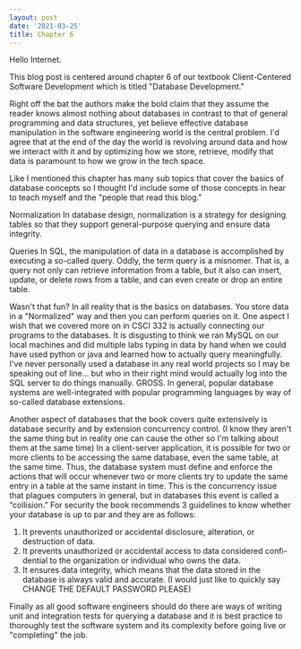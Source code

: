 ```yaml
---
layout: post
date: '2021-03-25'
title: Chapter 6
---
```


Hello Internet.

This blog post is centered around chapter 6 of our textbook Client-Centered Software Development which is titled "Database Development."

Right off the bat the authors make the bold claim that they assume the reader knows almost nothing about databases in contrast to that of general programming and data structures, yet believe effective database manipulation in the software engineering world is the central problem. I'd agree that at the end of the day the world is revolving around data and how we interact with it and by optimizing how we store, retrieve, modify that data is paramount to how we grow in the tech space.

Like I mentioned this chapter has many sub topics that cover the basics of database concepts so I thought I'd include some of those concepts in hear to teach myself and the "people that read this blog."

Normalization
In database design, normalization is a strategy for designing tables so that they support general-purpose querying and ensure data integrity.

Queries
In SQL, the manipulation of data in a database is accomplished by executing a so-called query. Oddly, the term query is a misnomer. That is, a query not only can retrieve information from a table, but it also can insert, update, or delete rows from a table, and can even create or drop an entire table.

Wasn't that fun? In all reality that is the basics on databases. You store data in a "Normalized" way and then you can perform queries on it. One aspect I wish that we covered more on in CSCI 332 is actually connecting our programs to the databases. It is disgusting to think we ran MySQL on our local machines and did multiple labs typing in data by hand when we could have used python or java and learned how to actually query meaningfully. I've never personally used a database in any real world projects so I may be speaking out of line... but who in their right mind would actually log into the SQL server to do things manually. GROSS. In general, popular database systems are well-integrated with popular programming languages by way of so-called database extensions.

Another aspect of databases that the book covers quite extensively is database security and by extension concurrency control. (I know they aren't the same thing but in reality one can cause the other so I'm talking about them at the same time) In a client-server application, it is possible for two or more clients to be accessing the same database, even the same table, at the same time. Thus, the database system must define and enforce the actions that will occur whenever two or more clients try to update the same entry in a table at the same instant in time. This is the concurrency issue that plagues computers in general, but in databases this event is called a “collision.” For security the book recommends 3 guidelines to know whether your database is up to par and they are as follows:

1. It prevents unauthorized or accidental disclosure, alteration, or destruction of data.
2. It prevents unauthorized or accidental access to data considered confi- dential to the organization or individual who owns the data.
3. It ensures data integrity, which means that the data stored in the database is always valid and accurate.
(I would just like to quickly say CHANGE THE DEFAULT PASSWORD PLEASE)

Finally as all good software engineers should do there are ways of writing unit and integration tests for querying a database and it is best practice to thoroughly test the software system and its complexity before going live or "completing" the job.
